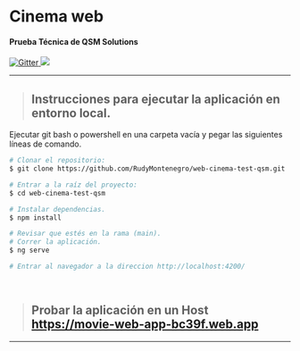 
<h1>
  Cinema web
</h1>

<h4>Prueba Técnica de QSM Solutions<a></h4>

<p>
  <a href="https://angular.io/">
    <img src="https://img.shields.io/badge/Angular-DD0031?style=for-the-badge&logo=angular&logoColor=white"
         alt="Gitter">
  </a>
  <a href="https://firebase.google.com/?gclid=Cj0KCQjwz6ShBhCMARIsAH9A0qWAPrAPqoS3YC36Bb4q1UwoVNfbgUlZ91BSzMBruPAWzOe7_Vm2iNkaAo46EALw_wcB&gclsrc=aw.ds&hl=es-419"><img src="https://img.shields.io/badge/firebase-ffca28?style=for-the-badge&logo=firebase&logoColor=black">
  </a>
</p>

---
>## Instrucciones para ejecutar la aplicación en entorno local.

Ejecutar git bash o powershell en una carpeta vacía y pegar las siguientes líneas de comando.

```bash
# Clonar el repositorio:
$ git clone https://github.com/RudyMontenegro/web-cinema-test-qsm.git

# Entrar a la raíz del proyecto:
$ cd web-cinema-test-qsm

# Instalar dependencias.
$ npm install

# Revisar que estés en la rama (main).
# Correr la aplicación.
$ ng serve

# Entrar al navegador a la direccion http://localhost:4200/

 
```
>## Probar la aplicación en un Host https://movie-web-app-bc39f.web.app

---

